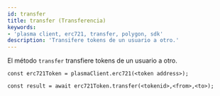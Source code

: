 ```yaml
---
id: transfer
title: transfer (Transferencia)
keywords:
- 'plasma client, erc721, transfer, polygon, sdk'
description: 'Transifere tokens de un usuario a otro.'
---
```


El método `transfer` transfiere tokens de un usuario a otro.

```
const erc721Token = plasmaClient.erc721(<token address>);

const result = await erc721Token.transfer(<tokenid>,<from>,<to>);

```
